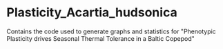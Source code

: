 # Plasticity_Acartia_hudsonica
Contains the code used to generate graphs and statistics for "Phenotypic Plasticity drives Seasonal Thermal Tolerance in a Baltic Copepod"
